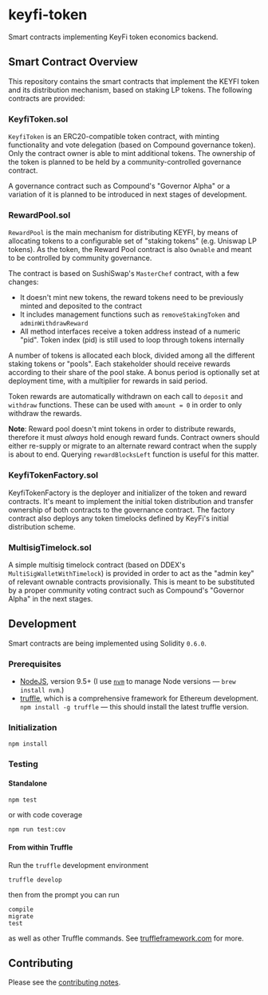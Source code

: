 # keyfi-token

Smart contracts implementing KeyFi token economics backend.

## Smart Contract Overview 

This repository contains the smart contracts that implement the KEYFI token and its distribution mechanism, based on staking LP tokens. The following contracts are provided:

### KeyfiToken.sol

`KeyfiToken` is an ERC20-compatible token contract, with minting functionality and vote delegation (based on Compound governance token). Only the contract owner is able to mint additional tokens. The ownership of the token is planned to be held by a community-controlled governance contract.

A governance contract such as Compound's "Governor Alpha" or a variation of it is planned to be introduced in next stages of development.

### RewardPool.sol

`RewardPool` is the main mechanism for distributing KEYFI, by means of allocating tokens to a configurable set of "staking tokens" (e.g. Uniswap LP tokens). As the token, the Reward Pool contract is also `Ownable` and meant to be controlled by community governance.

The contract is based on SushiSwap's `MasterChef` contract, with a few changes:

* It doesn't mint new tokens, the reward tokens need to be previously minted and deposited to the contract
* It includes management functions such as `removeStakingToken` and `adminWithdrawReward`
* All method interfaces receive a token address instead of a numeric "pid". Token index (pid) is still used to loop through tokens internally

A number of tokens is allocated each block, divided among all the different staking tokens or "pools". Each stakeholder should receive rewards according to their share of the pool stake. A bonus period is optionally set at deployment time, with a multiplier for rewards in said period.

Token rewards are automatically withdrawn on each call to `deposit` and `withdraw` functions. These can be used with `amount = 0` in order to only withdraw the rewards.

**Note**: Reward pool doesn't mint tokens in order to distribute rewards, therefore it must _always_ hold enough reward funds. Contract owners should either re-supply or migrate to an alternate reward contract when the supply is about to end. Querying `rewardBlocksLeft` function is useful for this matter.

### KeyfiTokenFactory.sol

KeyfiTokenFactory is the deployer and initializer of the token and reward contracts. It's meant to implement the initial token distribution and transfer ownership of both contracts to the governance contract. The factory contract also deploys any token timelocks defined by KeyFi's initial distribution scheme.

### MultisigTimelock.sol

A simple multisig timelock contract (based on DDEX's `MultiSigWalletWithTimelock`) is provided in order to act as the "admin key" of relevant ownable contracts provisionally. This is meant to be substituted by a proper community voting contract such as Compound's "Governor Alpha" in the next stages.

## Development

Smart contracts are being implemented using Solidity `0.6.0`.

### Prerequisites

* [NodeJS](htps://nodejs.org), version 9.5+ (I use [`nvm`](https://github.com/creationix/nvm) to manage Node versions — `brew install nvm`.)
* [truffle](http://truffleframework.com/), which is a comprehensive framework for Ethereum development. `npm install -g truffle` — this should install the latest truffle version.

### Initialization

    npm install

### Testing

#### Standalone

    npm test

or with code coverage

    npm run test:cov

#### From within Truffle

Run the `truffle` development environment

    truffle develop

then from the prompt you can run

    compile
    migrate
    test

as well as other Truffle commands. See [truffleframework.com](http://truffleframework.com) for more.

## Contributing

Please see the [contributing notes](CONTRIBUTING.md).
